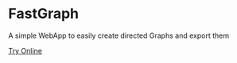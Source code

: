 FastGraph
=========

A simple WebApp to easily create directed Graphs and export them

[Try Online](http://littlehelicase.github.io/FastGraph/index.html)
